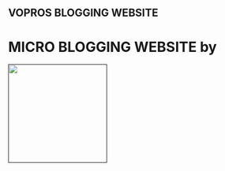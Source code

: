 ## VOPROS BLOGGING WEBSITE
# MICRO BLOGGING WEBSITE by 
  <a href="" target="_blank" >
    <img src="https://github.com/swapnil-dot"  height="200" />
  </a> 
